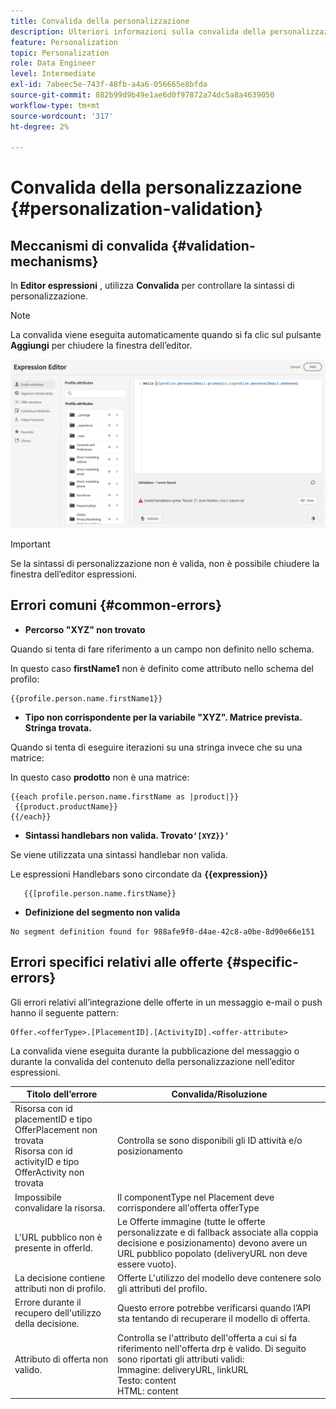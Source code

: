 ```yaml
---
title: Convalida della personalizzazione
description: Ulteriori informazioni sulla convalida della personalizzazione e su come risolvere i problemi.
feature: Personalization
topic: Personalization
role: Data Engineer
level: Intermediate
exl-id: 7abeec5e-743f-48fb-a4a6-056665e8bfda
source-git-commit: 882b99d9b49e1ae6d0f97872a74dc5a8a4639050
workflow-type: tm+mt
source-wordcount: '317'
ht-degree: 2%

---
```


# Convalida della personalizzazione {#personalization-validation}

## Meccanismi di convalida {#validation-mechanisms}

In **Editor espressioni** , utilizza **Convalida** per controllare la sintassi di personalizzazione.

>[!NOTE]
> La convalida viene eseguita automaticamente quando si fa clic sul pulsante **Aggiungi** per chiudere la finestra dell’editor.

![](assets/perso_validation1.png)

>[!IMPORTANT]
> Se la sintassi di personalizzazione non è valida, non è possibile chiudere la finestra dell’editor espressioni.

## Errori comuni {#common-errors}

* **Percorso &quot;XYZ&quot; non trovato**

Quando si tenta di fare riferimento a un campo non definito nello schema.

In questo caso **firstName1** non è definito come attributo nello schema del profilo:

```
{{profile.person.name.firstName1}}
```

* **Tipo non corrispondente per la variabile &quot;XYZ&quot;. Matrice prevista. Stringa trovata.**

Quando si tenta di eseguire iterazioni su una stringa invece che su una matrice:

In questo caso **prodotto** non è una matrice:

```
{{each profile.person.name.firstName as |product|}}
 {{product.productName}}
{{/each}}
```

* **Sintassi handlebars non valida. Trovato`‘[XYZ}}’`**

Se viene utilizzata una sintassi handlebar non valida.

Le espressioni Handlebars sono circondate da **{{expression}}**

```
   {{[profile.person.name.firstName}}
```

* **Definizione del segmento non valida**

```
No segment definition found for 988afe9f0-d4ae-42c8-a0be-8d90e66e151
```

## Errori specifici relativi alle offerte {#specific-errors}

Gli errori relativi all’integrazione delle offerte in un messaggio e-mail o push hanno il seguente pattern:

```
Offer.<offerType>.[PlacementID].[ActivityID].<offer-attribute>
```

La convalida viene eseguita durante la pubblicazione del messaggio o durante la convalida del contenuto della personalizzazione nell’editor espressioni.

<table> 
 <thead> 
  <tr> 
   <th> Titolo dell’errore<br /> </th> 
   <th> Convalida/Risoluzione <br /> </th> 
  </tr> 
 </thead> 
 <tbody> 
  <tr> 
   <td>Risorsa con id placementID e tipo OfferPlacement non trovata <br/>
Risorsa con id activityID e tipo OfferActivity non trovata<br/></td> 
   <td>Controlla se sono disponibili gli ID attività e/o posizionamento</td> 
  </tr> 
   <tr> 
   <td>Impossibile convalidare la risorsa.</td> 
   <td>Il componentType nel Placement deve corrispondere all'offerta offerType</td> 
  </tr> 
   <tr> 
   <td>L'URL pubblico non è presente in offerId.</td> 
   <td>Le Offerte immagine (tutte le offerte personalizzate e di fallback associate alla coppia decisione e posizionamento) devono avere un URL pubblico popolato (deliveryURL non deve essere vuoto).</td> 
  </tr> 
  <tr> 
   <td>La decisione contiene attributi non di profilo.</td> 
   <td>Offerte L'utilizzo del modello deve contenere solo gli attributi del profilo.</td> 
  </tr> 
  <tr> 
   <td>Errore durante il recupero dell'utilizzo della decisione.</td> 
   <td>Questo errore potrebbe verificarsi quando l’API sta tentando di recuperare il modello di offerta.</td> 
  </tr>
  <tr> 
   <td>Attributo di offerta non valido.</td> 
   <td>Controlla se l'attributo dell'offerta a cui si fa riferimento nell'offerta drp è valido. Di seguito sono riportati gli attributi validi: <br/>
Immagine: deliveryURL, linkURL<br/>
Testo: content<br/>
HTML: content<br/></td> 
  </tr> 
 </tbody> 
</table>
